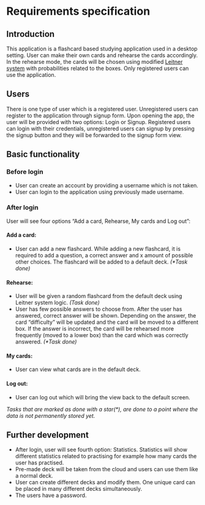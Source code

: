 # Requirements specification

## Introduction

This application is a flashcard based studying application used in a desktop setting. User can make their own cards and rehearse the cards accordingly. In the rehearse mode, the cards will be chosen using modified [Leitner system](https://en.wikipedia.org/wiki/Leitner_system) with probabilities related to the boxes. Only registered users can use the application.

## Users

There is one type of user which is a registered user. Unregistered users can register to the application through signup form. Upon opening the app, the user will be provided with two options: Login or Signup. Registered users can login with their credentials, unregistered users can signup by pressing the signup button and they will be forwarded to the signup form view.

## Basic functionality

### Before login

- User can create an account by providing a username which is not taken.
- User can login to the application using previously made username.

### After login

User will see four options “Add a card, Rehearse, My cards and Log out”:

#### Add a card:
- User can add a new flashcard. While adding a new flashcard, it is required to add a question, a correct answer and x amount of possible other choices. The flashcard will be added to a default deck. _(*Task done)_

#### Rehearse:

- User will be given a random flashcard from the default deck using Leitner system logic. _(Task done)_
- User has few possible answers to choose from. After the user has answered, correct answer will be shown. Depending on the answer, the card “difficulty” will be updated and the card will be moved to a different box. If the answer is incorrect, the card will be rehearsed more frequently (moved to a lower box) than the card which was correctly answered. _(*Task done)_

#### My cards:

- User can view what cards are in the default deck.

#### Log out:

- User can log out which will bring the view back to the default screen.

_Tasks that are marked as done with a star(*), are done to a point where the data is not permanently stored yet._

## Further development

- After login, user will see fourth option: Statistics. Statistics will show different statistics related to practising for example how many cards the user has practised.
- Pre-made deck will be taken from the cloud and users can use them like a normal deck.
- User can create different decks and modify them. One unique card can be placed in many different decks simultaneously.
- The users have a password.
